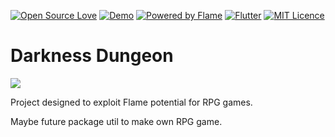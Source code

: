 [![Open Source Love](https://badges.frapsoft.com/os/v1/open-source.svg?v=102)](https://github.com/RafaelBarbosatec/darkness_dungeon)
[![Demo](https://img.shields.io/badge/Download-APK-green)](https://github.com/RafaelBarbosatec/darkness_dungeon/raw/master/demo/demo.apk)
[![Powered by Flame](https://img.shields.io/badge/Powered%20by-%F0%9F%94%A5-orange.svg)](https://flame-engine.org)
[![Flutter](https://img.shields.io/badge/Made%20with-Flutter-blue.svg)](https://flutter.dev/)
[![MIT Licence](https://badges.frapsoft.com/os/mit/mit.svg?v=103)](https://opensource.org/licenses/mit-license.php)


# Darkness Dungeon

![](https://github.com/RafaelBarbosatec/darkness_dungeon/blob/master/print.jpg)

Project designed to exploit Flame potential for RPG games.

Maybe future package util to make own RPG game.
